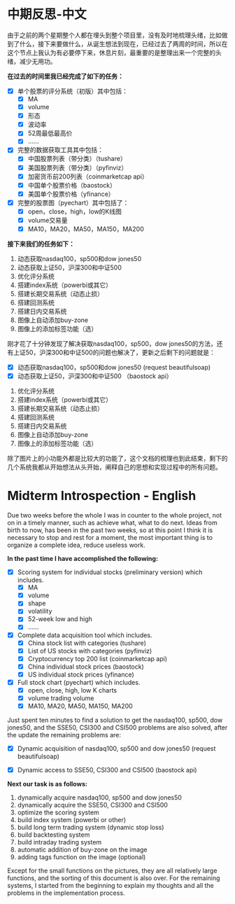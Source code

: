 # <span id="ch">中期反思-中文</span>

由于之前的两个星期整个人都在埋头到整个项目里，没有及时地梳理头绪，比如做到了什么，接下来要做什么，从诞生想法到现在，已经过去了两周的时间，所以在这个节点上我认为有必要停下来，休息片刻，最重要的是整理出来一个完整的头绪，减少无用功。

**在过去的时间里我已经完成了如下的任务：**

- [x] 单个股票的评分系统（初版）其中包括：
  - [x] MA
  - [x] volume
  - [x] 形态
  - [x] 波动率
  - [x] 52周最低最高价
  - [x] ……
- [x] 完整的数据获取工具其中包括：
  - [x] 中国股票列表（带分类）（tushare）
  - [x] 美国股票列表（带分类）（pyfinviz）
  - [x] 加密货币前200列表（coinmarketcap api）
  - [x] 中国单个股票价格（baostock）
  - [x] 美国单个股票价格（yfinance）

- [x] 完整的股票图（pyechart）其中包括了：
  - [x] open，close，high，low的K线图
  - [x] volume交易量
  - [x] MA10，MA20，MA50，MA150，MA200

**接下来我们的任务如下：**

1. 动态获取nasdaq100，sp500和dow jones50
2. 动态获取上证50，沪深300和中证500
3. 优化评分系统
4. 搭建index系统（powerbi或其它）
5. 搭建长期交易系统（动态止损）
6. 搭建回测系统
7. 搭建日内交易系统
8. 图像上自动添加buy-zone
9. 图像上的添加标签功能（选）

刚才花了十分钟发现了解决获取nasdaq100，sp500，dow jones50的方法，还有上证50，沪深300和中证500的问题也解决了，更新之后剩下的问题就是：

- [x] 动态获取nasdaq100，sp500和dow jones50 (request beautifulsoap)
- [x] 动态获取上证50，沪深300和中证500 （baostock api）

1. 优化评分系统
2. 搭建index系统（powerbi或其它）
3. 搭建长期交易系统（动态止损）
4. 搭建回测系统
5. 搭建日内交易系统
6. 图像上自动添加buy-zone
7. 图像上的添加标签功能（选）

除了图片上的小功能外都是比较大的功能了，这个文档的梳理也到此结束，剩下的几个系统我都从开始想法从头开始，阐释自己的思想和实现过程中的所有问题。

# <span id='en'>Midterm Introspection - English</span> 

Due two weeks before the whole I was in counter to the whole project, not on in a timely manner, such as achieve what, what to do next.  Ideas from birth to now, has been in the past two weeks, so at this point I think it is necessary to stop and rest for a moment, the most important thing is to organize a complete idea, reduce useless work.

**In the past time I have accomplished the following:**

- [x] Scoring system for individual stocks (preliminary version) which includes.
  - [x] MA
  - [x] volume
  - [x] shape
  - [x] volatility
  - [x] 52-week low and high
  - [x] ......
- [x] Complete data acquisition tool which includes.
  - [x] China stock list with categories (tushare)
  - [x] List of US stocks with categories (pyfinviz)
  - [x] Cryptocurrency top 200 list (coinmarketcap api)
  - [x] China individual stock prices (baostock)
  - [x] US individual stock prices (yfinance)
- [x] Full stock chart (pyechart) which includes.
  - [x] open, close, high, low K charts
  - [x] volume trading volume
  - [x] MA10, MA20, MA50, MA150, MA200

Just spent ten minutes to find a solution to get the nasdaq100, sp500, dow jones50, and the SSE50, CSI300 and CSI500 problems are also solved, after the update the remaining problems are:

- [x] 
  Dynamic acquisition of nasdaq100, sp500 and dow jones50 (request beautifulsoap)

- [x] 
  Dynamic access to SSE50, CSI300 and CSI500 (baostock api)

**Next our task is as follows:**

1. dynamically acquire nasdaq100, sp500 and dow jones50
2. dynamically acquire the SSE50, CSI300 and CSI500
3. optimize the scoring system
4. build index system (powerbi or other)
5. build long term trading system (dynamic stop loss)
6. build backtesting system
7. build intraday trading system
8. automatic addition of buy-zone on the image
9. adding tags function on the image (optional)

Except for the small functions on the pictures, they are all relatively large functions, and the sorting of this document is also over. For the remaining systems, I started from the beginning to explain my thoughts and all the problems in the implementation process.